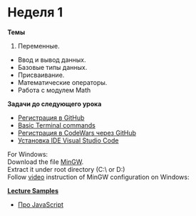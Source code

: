 # Неделя 1

**Темы**
1. Переменные.
- Ввод и вывод данных.
- Базовые типы данных.
- Присваивание.
- Математические операторы.
- Работа с модулем Math 

**Задачи до следующего урока**
- [Регистрация в GitHub](github.com)
- [Basic Terminal commands](https://github.com/bobur554396/PL2017FALL/blob/master/basic_commands.textile)
- [Регистрация в CodeWars через GitHub](https://www.codewars.com/)
- [Установка IDE Visual Studio Code](https://code.visualstudio.com/)

For Windows:</br>
Download the file [MinGW](https://www.dropbox.com/s/ebo285kp5nivina/mingw64tdm.7z?dl=0).</br>
Extract it under root directory (C:\ or D:\)</br>
Follow [video](https://www.youtube.com/watch?v=m4jZDXdT_tM&feature=emb_imp_woyt) instruction of MinGW configuration on Windows:</br>

**[Lecture Samples](https://github.com/Assylzhan-Izbassar)**

- [Про JavaScript](https://learn.javascript.ru/)

